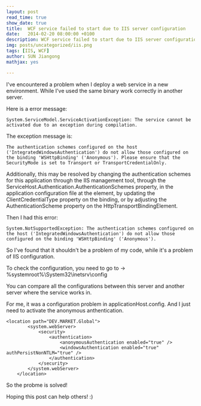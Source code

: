 ```yaml
---
layout: post
read_time: true
show_date: true
title:  WCF service failed to start due to IIS server configuration
date:   2014-02-20 08:00:00 +0100
description: WCF service failed to start due to IIS server configuration
img: posts/uncategorized/iis.png
tags: [IIS, WCF]
author: SUN Jiangong
mathjax: yes

---
```



I've encountered a problem when I deploy a web service in a new environment. While I've used the same binary work correctly in another server.


Here is a error message:

```batch
System.ServiceModel.ServiceActivationException: The service cannot be activated due to an exception during compilation. 
```

The exception message is: 

```batch
The authentication schemes configured on the host ('IntegratedWindowsAuthentication') do not allow those configured on the binding 'WSHttpBinding' ('Anonymous'). Please ensure that the SecurityMode is set to Transport or TransportCredentialOnly.
```

Additionally, this may be resolved by changing the authentication schemes for this application through the IIS management tool, through the ServiceHost.Authentication.AuthenticationSchemes property, in the application configuration file at the <serviceAuthenticationManager> element, by updating the ClientCredentialType property on the binding, or by adjusting the AuthenticationScheme property on the HttpTransportBindingElement.

Then I had this error:

```batch
System.NotSupportedException: The authentication schemes configured on the host ('IntegratedWindowsAuthentication') do not allow those configured on the binding 'WSHttpBinding' ('Anonymous'). 
```

So I've found that it shouldn't be a problem of my code, while it's a problem of IIS configuration.


To check the configuration, you need to go to -> %systemroot%\System32\inetsrv\config

You can compare all the configurations between this server and another server where the service works in.

For me, it was a configuration problem in applicationHost.config. And I just need to activate the anonymous anthentication.

```batch
<location path="DEV.MARKET.Global">
        <system.webServer>
            <security>
                <authentication>
                    <anonymousAuthentication enabled="true" />
                    <windowsAuthentication enabled="true" authPersistNonNTLM="true" />
                </authentication>
            </security>
        </system.webServer>
    </location>
```

So the probme is solved!

Hoping this post can help others! :)
